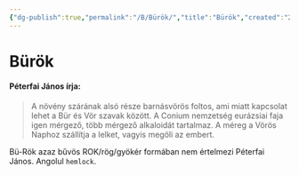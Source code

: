 ```yaml
---
{"dg-publish":true,"permalink":"/B/Bürök/","title":"Bürök","created":"2023-12-01T09:08","updated":"2024-02-08T07:33"}
---
```



# Bürök

#### Péterfai János írja:

> A növény szárának alsó része barnásvörös foltos, ami miatt kapcsolat lehet a Bür és Vör szavak között. A Conium nemzetség eurázsiai faja igen mérgező, több mérgező alkaloidát tartalmaz. A méreg a Vörös Naphoz szállítja a lelket, vagyis megöli az embert.  

Bü-Rök azaz bűvös ROK/rög/gyökér formában nem értelmezi Péterfai János. Angolul `hemlock`. 